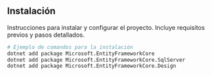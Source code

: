 ## Instalación

Instrucciones para instalar y configurar el proyecto. Incluye requisitos previos y pasos detallados.

```bash
# Ejemplo de comandos para la instalación
dotnet add package Microsoft.EntityFrameworkCore
dotnet add package Microsoft.EntityFrameworkCore.SqlServer
dotnet add package Microsoft.EntityFrameworkCore.Design
